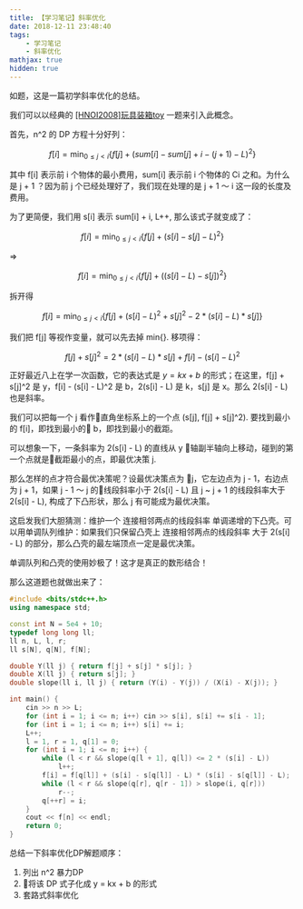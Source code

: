 ```yaml
---
title: 【学习笔记】斜率优化
date: 2018-12-11 23:48:40
tags:
    - 学习笔记
    - 斜率优化
mathjax: true
hidden: true
---
```


如题，这是一篇初学斜率优化的总结。

我们可以以经典的 [[HNOI2008]玩具装箱toy](https://www.lydsy.com/JudgeOnline/problem.php?id=1010) 一题来引入此概念。

首先，n^2 的 DP 方程十分好列：

$$f[i] = \min_{0 \leq j < i}\{f[j] + (sum[i] - sum[j] + i - (j + 1) - L) ^ 2\}$$

其中 f[i] 表示前 i 个物体的最小费用，sum[i] 表示前 i 个物体的 Ci 之和。为什么是 j + 1 ？因为前 j 个已经处理好了，我们现在处理的是 j + 1 ～ i 这一段的长度及费用。

为了更简便，我们用 s[i] 表示 sum[i] + i, L++, 那么该式子就变成了：

$$f[i] = \min_{0 \leq j < i}\{f[j] + (s[i] - s[j] - L)^2\}$$

=>

$$f[i] = \min_{0 \leq j < i}\{f[j] + ((s[i] - L) - s[j])^2\}$$

拆开得

$$f[i] = \min_{0 \leq j < i}\{f[j] + (s[i] - L)^2 + s[j]^2 - 2 * (s[i] - L) * s[j]\}$$

我们把 f[j] 等视作变量，就可以先去掉 min{}. 移项得：

$$f[j] + s[j]^2 = 2 * (s[i] - L) * s[j] + f[i] - (s[i] - L)^2$$

正好最近八上在学一次函数，它的表达式是 $y = kx + b$ 的形式；在这里，f[j] + s[j]^2 是 y，f[i] - (s[i] - L)^2 是 b，2(s[i] - L) 是 k，s[j] 是 x。那么 2(s[i] - L) 也是斜率。

我们可以把每一个 j 看作直角坐标系上的一个点 (s[j], f[j] + s[j]^2). 要找到最小的 f[i]，即找到最小的 b，即找到最小的截距。

可以想象一下，一条斜率为 2(s[i] - L) 的直线从 y 轴副半轴向上移动，碰到的第一个点就是截距最小的点，即最优决策 j.

那么怎样的点才符合最优决策呢？设最优决策点为 j，它左边点为 j - 1，右边点为 j + 1，如果 j - 1 ～ j 的线段斜率小于 2(s[i] - L) 且 j ~ j + 1 的线段斜率大于 2(s[i] - L), 构成了下凸形状，那么 j 有可能成为最优决策。

这启发我们大胆猜测：维护一个 连接相邻两点的线段斜率 单调递增的下凸壳。可以用单调队列维护：如果我们只保留凸壳上 连接相邻两点的线段斜率 大于 2(s[i] - L) 的部分，那么凸壳的最左端顶点一定是最优决策。

单调队列和凸壳的使用妙极了！这才是真正的数形结合！

那么这道题也就做出来了：
``` c++
#include <bits/stdc++.h>
using namespace std;

const int N = 5e4 + 10;
typedef long long ll;
ll n, L, l, r;
ll s[N], q[N], f[N];

double Y(ll j) { return f[j] + s[j] * s[j]; }
double X(ll j) { return s[j]; }
double slope(ll i, ll j) { return (Y(i) - Y(j)) / (X(i) - X(j)); }

int main() {
    cin >> n >> L;
    for (int i = 1; i <= n; i++) cin >> s[i], s[i] += s[i - 1];
    for (int i = 1; i <= n; i++) s[i] += i;
    L++;
    l = 1, r = 1, q[1] = 0;
    for (int i = 1; i <= n; i++) {
        while (l < r && slope(q[l + 1], q[l]) <= 2 * (s[i] - L))
            l++;
        f[i] = f[q[l]] + (s[i] - s[q[l]] - L) * (s[i] - s[q[l]] - L);
        while (l < r && slope(q[r], q[r - 1]) > slope(i, q[r]))
            r--;
        q[++r] = i;
    }
    cout << f[n] << endl;
    return 0;
}
```

总结一下斜率优化DP解题顺序：
1. 列出 n^2 暴力DP
2. 将该 DP 式子化成 y = kx + b 的形式
3. 套路式斜率优化